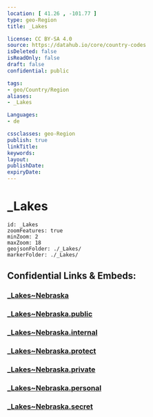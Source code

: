 ```yaml
---
location: [ 41.26 , -101.77 ] 
type: geo-Region
title: _Lakes

license: CC BY-SA 4.0
source: https://datahub.io/core/country-codes
isDeleted: false
isReadOnly: false
draft: false
confidential: public

tags:
- geo/Country/Region
aliases:
- _Lakes

Languages:
- de

cssclasses: geo-Region
publish: true
linkTitle: 
keywords: 
layout: 
publishDate: 
expiryDate: 
---
```


# _Lakes

```leaflet
id: _Lakes
zoomFeatures: true 
minZoom: 2 
maxZoom: 18
geojsonFolder: ./_Lakes/
markerFolder: ./_Lakes/
```


## Confidential Links & Embeds: 

### [_Lakes~Nebraska](/_Standards/Earth/Continent/America~North/USA/USA~Central/Nebraska/_Lakes~Nebraska.md) 

### [_Lakes~Nebraska.public](/_public/Earth/Continent/America~North/USA/USA~Central/Nebraska/_Lakes~Nebraska.public.md) 

### [_Lakes~Nebraska.internal](/_internal/Earth/Continent/America~North/USA/USA~Central/Nebraska/_Lakes~Nebraska.internal.md) 

### [_Lakes~Nebraska.protect](/_protect/Earth/Continent/America~North/USA/USA~Central/Nebraska/_Lakes~Nebraska.protect.md) 

### [_Lakes~Nebraska.private](/_private/Earth/Continent/America~North/USA/USA~Central/Nebraska/_Lakes~Nebraska.private.md) 

### [_Lakes~Nebraska.personal](/_personal/Earth/Continent/America~North/USA/USA~Central/Nebraska/_Lakes~Nebraska.personal.md) 

### [_Lakes~Nebraska.secret](/_secret/Earth/Continent/America~North/USA/USA~Central/Nebraska/_Lakes~Nebraska.secret.md)

